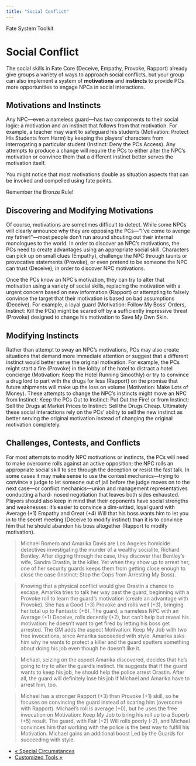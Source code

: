 ```yaml
---
title: "Social Conflict"
---
```

    
Fate System Toolkit

#  Social Conflict

The social skills in Fate Core (Deceive, Empathy, Provoke, Rapport) already
give groups a variety of ways to approach social conflicts, but your group can
also implement a system of **motivations** and **instincts** to provide PCs
more opportunities to engage NPCs in social interactions.

## Motivations and Instincts

Any NPC—even a nameless guard—has two components to their social logic: a
motivation and an instinct that follows from that motivation. For example, a
teacher may want to safeguard his students (<span class="aspect">Motivation: Protect
His Students from Harm</span>) by keeping the players’ characters from
interrogating a particular student (<span class="aspect">Instinct: Deny the PCs
Access</span>). Any attempts to produce a change will require the PCs to
either alter the NPC’s motivation or convince them that a different instinct
better serves the motivation itself.

You might notice that most motivations double as situation aspects that can be
invoked and compelled using fate points.

Remember the Bronze Rule!

## Discovering and Modifying Motivations

Of course, motivations are sometimes difficult to detect. While some NPCs will
clearly announce why they are opposing the PCs—“I’ve come to avenge my
father!”—most people don’t run around shouting out their internal monologues
to the world. In order to discover an NPC’s motivations, the PCs need to
create advantages using an appropriate social skill. Characters can pick up on
small clues (Empathy), challenge the NPC through taunts or provocative
statements (Provoke), or even pretend to be someone the NPC can trust
(Deceive), in order to discover NPC motivations.

Once the PCs know an NPC’s motivation, they can try to alter that motivation
using a variety of social skills, replacing the motivation with a urgent
concern based on new information (Rapport) or attempting to falsely convince
the target that their motivation is based on bad assumptions (Deceive). For
example, a loyal guard (<span class="aspect">Motivation: Follow My Boss’
Orders</span>, <span class="aspect">Instinct: Kill the PCs</span>) might be scared off
by a sufficiently impressive threat (Provoke) designed to change his
motivation to <span class="aspect">Save My Own Skin</span>.

## Modifying Instincts

Rather than attempt to sway an NPC’s motivations, PCs may also create
situations that demand more immediate attention or suggest that a different
instinct would better serve the original motivation. For example, the PCs
might start a fire (Provoke) in the lobby of the hotel to distract a hotel
concierge (<span class="aspect">Motivation: Keep the Hotel Running Smoothly</span>) or
try to convince a drug lord to part with the drugs for less (Rapport) on the
promise that future shipments will make up the loss on volume
(<span class="aspect">Motivation: Make Lots of Money</span>). These attempts to change
the NPC’s instincts might move an NPC from <span class="aspect">Instinct: Keep the PCs
Out</span> to <span class="aspect">Instinct: Put Out the Fire!</span> or from
<span class="aspect">Instinct: Sell the Drugs at Market Prices</span> to
<span class="aspect">Instinct: Sell the Drugs Cheap</span>. Ultimately these social
interactions rely on the PCs’ ability to sell the new instinct as better
serving the original motivation instead of changing the original motivation
completely.

## Challenges, Contests, and Conflicts

For most attempts to modify NPC motivations or instincts, the PCs will need to
make overcome rolls against an active opposition; the NPC rolls an appropriate
social skill to see through the deception or resist the fast talk. In some
cases it may make sense to use the contest mechanics—trying to convince a
judge to let someone out of jail before the judge moves on to the next case—or
conflict mechanics—union and management representatives conducting a hard-
nosed negotiation that leaves both sides exhausted. Players should also keep
in mind that their opponents have social strengths and weaknesses: it’s easier
to convince a dim-witted, loyal guard with Average (+1) Empathy and Great (+4)
Will that his boss wants him to let you in to the secret meeting (Deceive to
modify instinct) than it is to convince him that he should abandon his boss
altogether (Rapport to modify motivation).

> Michael Romero and Amarika Davis are Los Angeles homicide detectives
investigating the murder of a wealthy socialite, Richard Bentley. After
digging through the case, they discover that Bentley’s wife, Sandra Orastin,
is the killer. Yet when they show up to arrest her, one of her security guards
keeps them from getting close enough to close the case (<span class="aspect">Instinct:
Stop the Cops from Arresting My Boss</span>).

>

> Knowing that a physical conflict would give Orastin a chance to escape,
Amarika tries to talk her way past the guard, beginning with a Provoke roll to
learn the guard’s motivation (create an advantage with Provoke). She has a
Good (+3) Provoke and rolls well (+3), bringing her total up to Fantastic
(+6). The guard, a nameless NPC with an Average (+1) Deceive, rolls decently
(+2), but can’t help but reveal his motivation: he doesn’t want to get fired
by letting his boss get arrested. The GM adds the aspect
<span class="aspect">Motivation: Keep My Job</span> with two free invocations, since
Amarika succeeded with style. Amarika asks him why he wants to protect a
killer and the guard sputters something about doing his job even though he
doesn’t like it.

>

> Michael, seizing on the aspect Amarika discovered, decides that he’s going
to try to alter the guard’s instinct. He suggests that if the guard wants to
keep his job, he should help the police arrest Orastin. After all, the guard
will definitely lose his job if Michael and Amarika have to arrest him, too.

>

> Michael has a stronger Rapport (+3) than Provoke (+1) skill, so he focuses
on convincing the guard instead of scaring him (overcome with Rapport).
Michael’s roll is average (+0), but he uses the free invocation on
<span class="aspect">Motivation: Keep My Job</span> to bring his roll up to a Superb
(+5) result. The guard, with Fair (+2) Will rolls poorly (-2), and Michael
convinces him that working with the police is the best way to fulfill his
Motivation. Michael gains an additional boost <span class="aspect">Led by the
Guards</span> for succeeding with style.

  * [« Special Circumstances](/fate-system-toolkit/special-circumstances)
  * [Customized Tools »](/fate-system-toolkit/customized-tools)


